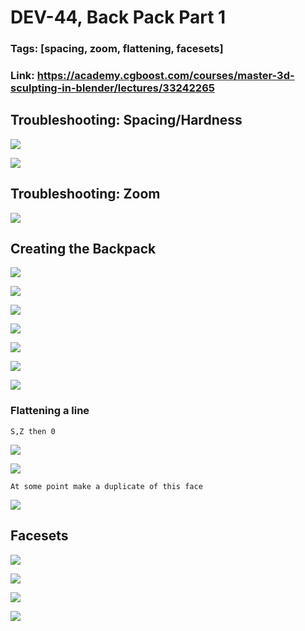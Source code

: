 # DEV-44, Back Pack Part 1
### Tags: [spacing, zoom, flattening, facesets]
### Link: <https://academy.cgboost.com/courses/master-3d-sculpting-in-blender/lectures/33242265>

## Troubleshooting: Spacing/Hardness

![](../images/DEV-44/DEV-44-A1.png)

![](../images/DEV-44/DEV-44-A2.png)

## Troubleshooting: Zoom

![](../images/DEV-44/DEV-44-B1.png)

## Creating the Backpack

![](../images/DEV-44/DEV-44-C1.png)

![](../images/DEV-44/DEV-44-C2.png)

![](../images/DEV-44/DEV-44-C3.png)

![](../images/DEV-44/DEV-44-C4.png)

![](../images/DEV-44/DEV-44-C5.png)

![](../images/DEV-44/DEV-44-C6.png)

![](../images/DEV-44/DEV-44-C7.png)

### Flattening a line
    S,Z then 0

![](../images/DEV-44/DEV-44-C8.png)

![](../images/DEV-44/DEV-44-C9.png)

    At some point make a duplicate of this face

![](../images/DEV-44/DEV-44-C10.png)

## Facesets

![](../images/DEV-44/DEV-44-D1.png)

![](../images/DEV-44/DEV-44-D2.png)

![](../images/DEV-44/DEV-44-D3.png)

![](../images/DEV-44/DEV-44-D4.png)